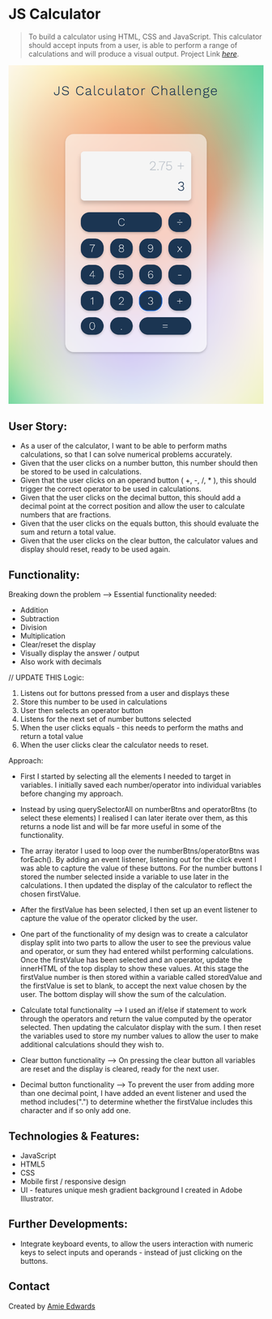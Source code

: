 # JS Calculator
> To build a calculator using HTML, CSS and JavaScript. This calculator should accept inputs from a user, is able to perform a range of calculations and will produce a visual output.
> Project Link [_here_](https://amiehannah.github.io/js-calculator/).


![Calculator Design](assets/js-calculator-screenshot.png)

## User Story: 

* As a user of the calculator, I want to be able to perform maths calculations, 
so that I can solve numerical problems accurately.
* Given that the user clicks on a number button, this number should then be stored to be used in calculations. 
* Given that the user clicks on an operand button ( +, -, /, * ), this should trigger the correct operator to be used in calculations.
* Given that the user clicks on the decimal button, this should add a decimal point at the correct position and allow the user to calculate numbers that are fractions.
* Given that the user clicks on the equals button, this should evaluate the sum and return a total value.
* Given that the user clicks on the clear button, the calculator values and display should reset, ready to be used again. 


## Functionality: 
Breaking down the problem --> Essential functionality needed:
- Addition
- Subtraction
- Division
- Multiplication
- Clear/reset the display
- Visually display the answer / output
- Also work with decimals


// UPDATE THIS
Logic:
1. Listens out for buttons pressed from a user and displays these
2. Store this number to be used in calculations
3. User then selects an operator button
4. Listens for the next set of number buttons selected
5. When the user clicks equals - this needs to perform the maths and return a total value
6. When the user clicks clear the calculator needs to reset.


Approach:
- First I started by selecting all the elements I needed to target in variables. I initially saved each number/operator into individual variables before changing my approach.


- Instead by using querySelectorAll on numberBtns and operatorBtns (to select these elements) I realised I can later iterate over them, as this returns a node list and will be far more useful in some of the functionality.


- The array iterator I used to loop over the numberBtns/operatorBtns was forEach(). By adding an event listener, listening out for the click event I was able to capture the value of these buttons. 
For the number buttons I stored the number selected inside a variable to use later in the calculations. I then updated the display of the calculator to reflect the chosen firstValue.


- After the firstValue has been selected, I then set up an event listener to capture the value of the operator clicked by the user.   


- One part of the functionality of my design was to create a calculator display split into two parts to allow the user to see the previous value and operator, or sum they had entered whilst performing calculations. 
Once the firstValue has been selected and an operator, update the innerHTML of the top display to show these values. At this stage the firstValue number is then stored within a variable called storedValue and the firstValue is set to blank, to accept the next value chosen by the user.
The bottom display will show the sum of the calculation.


- Calculate total functionality --> 
I used an if/else if statement to work through the operators and return the value computed by the operator selected. Then updating the calculator display with the sum. I then reset the variables used to store my number values to allow the user to make additional calculations should they wish to.


- Clear button functionality --> 
On pressing the clear button all variables are reset and the display is cleared, ready for the next user.


- Decimal button functionality --> 
To prevent the user from adding more than one decimal point, I have added an event listener and used the method includes(".") to determine whether the firstValue includes this character and if so only add one.

## Technologies & Features: 
* JavaScript
* HTML5
* CSS
* Mobile first / responsive design
* UI - features unique mesh gradient background I created in Adobe Illustrator.


## Further Developments:
- Integrate keyboard events, to allow the users interaction with numeric keys to select inputs and operands - instead of just clicking on the buttons.

## Contact
Created by [Amie Edwards](amie.edwards17@gmail.com)

